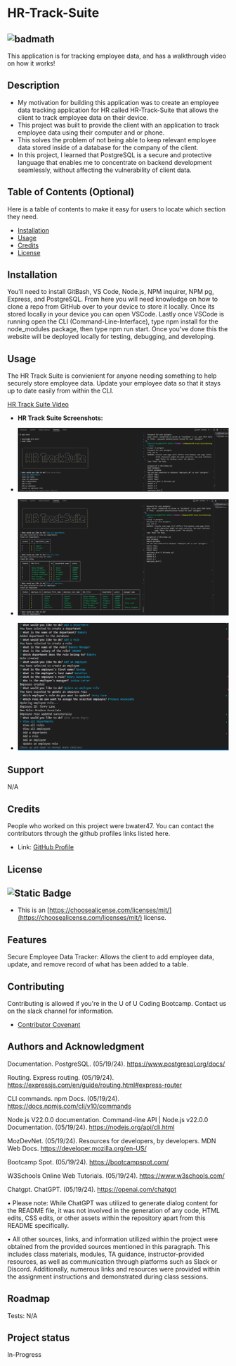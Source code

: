 # HR-Track-Suite
![badmath](https://img.shields.io/github/languages/top/lernantino/badmath)
- 
This application is for tracking employee data, and has a walkthrough video on how it works!

## Description

- My motivation for building this application was to create an employee data tracking application for HR called HR-Track-Suite that allows the client to track employee data on their device.
- This project was built to provide the client with an application to track employee data using their computer and or phone.
- This solves the problem of not being able to keep relevant employee data stored inside of a database for the company of the client.
- In this project, I learned that PostgreSQL is a secure and protective language that enables me to concentrate on backend development seamlessly, without affecting the vulnerability of client data.

## Table of Contents (Optional)

Here is a table of contents to make it easy for users to locate which section they need.

- [Installation](#installation)
- [Usage](#usage)
- [Credits](#credits)
- [License](#license)

## Installation

You'll need to install GitBash, VS Code, Node.js, NPM inquirer, NPM pg, Express, and PostgreSQL. From here you will need knowledge on how to clone a repo from GitHub over to your device to store it locally. Once its stored locally in your device you can open VSCode. Lastly once VSCode is running open the CLI (Command-Line-Interface), type npm install for the node_modules package, then type npm run start. Once you've done this the website will be deployed locally for testing, debugging, and developing.

## Usage

The HR Track Suite is convienient for anyone needing something to help securely store employee data. Update your employee data so that it stays up to date easily from within the CLI.

[HR Track Suite Video](https://drive.google.com/file/d/198AyyoxCXoNEa_RR2n_veZQDLGb9HLas/view?usp=drivesdk)

- <strong>HR Track Suite Screenshots:</strong>

- ![Screenshot1](./Develop/images/OpeningMenu.png)
- ![Screenshot2](./Develop/images/ViewTables.png)
- ![Screenshot3](./Develop/images/AddsUpdates.png)

## Support

N/A

## Credits

People who worked on this project were bwater47. You can contact the contributors through the github profiles links listed here.
- Link: <a href="https://github.com/bwater47" alt="GitHub Link">GitHub Profile</a>

## License
![Static Badge](https://img.shields.io/badge/MIT-License-Blue)
- 
- This is an [https://choosealicense.com/licenses/mit/](https://choosealicense.com/licenses/mit/) license.

## Features

Secure Employee Data Tracker: Allows the client to add employee data, update, and remove record of what has been added to a table.

## Contributing

Contributing is allowed if you're in the U of U Coding Bootcamp. Contact us on the slack channel for information. 
- [Contributor Covenant](https://www.contributor-covenant.org/)

## Authors and Acknowledgment

Documentation. PostgreSQL. (05/19/24). https://www.postgresql.org/docs/ 

Routing. Express routing. (05/19/24). https://expressjs.com/en/guide/routing.html#express-router 

CLI commands. npm Docs. (05/19/24). https://docs.npmjs.com/cli/v10/commands

Node.js V22.0.0 documentation. Command-line API | Node.js v22.0.0 Documentation. (05/19/24). https://nodejs.org/api/cli.html

MozDevNet. (05/19/24). Resources for developers, by developers. MDN Web Docs. https://developer.mozilla.org/en-US/ 

Bootcamp Spot. (05/19/24). https://bootcampspot.com/

W3Schools Online Web Tutorials. (05/19/24). https://www.w3schools.com/

Chatgpt. ChatGPT. (05/19/24). https://openai.com/chatgpt

• Please note: While ChatGPT was utilized to generate dialog content for the README file, it was not involved in the generation of any code, HTML edits, CSS edits, or other assets within the repository apart from this README specifically.

• All other sources, links, and information utilized within the project were obtained from the provided sources mentioned in this paragraph. This includes class materials, modules, TA guidance, instructor-provided resources, as well as communication through platforms such as Slack or Discord. Additionally, numerous links and resources were provided within the assignment instructions and demonstrated during class sessions.

## Roadmap

Tests: N/A

## Project status

In-Progress